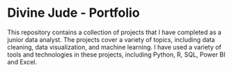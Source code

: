 # Divine Jude - Portfolio

This repository contains a collection of projects that I have completed as a junior data analyst. The projects cover a variety of topics, including data cleaning, data visualization, and machine learning. I have used a variety of tools and technologies in these projects, including Python, R, SQL, Power BI and Excel.
